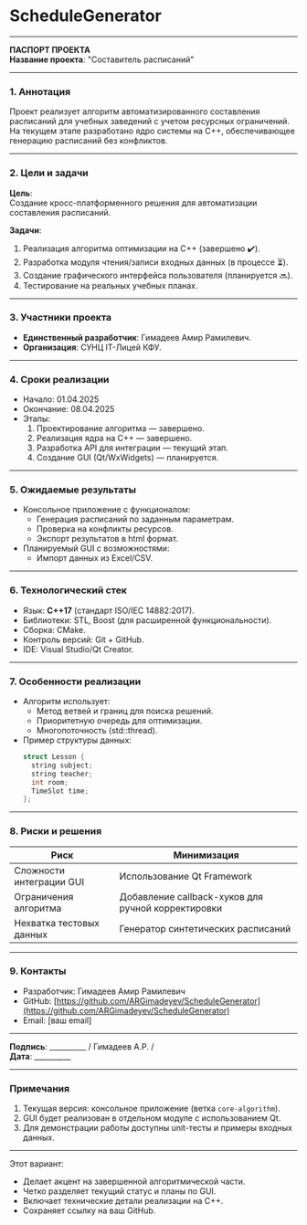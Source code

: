 # ScheduleGenerator
---

**ПАСПОРТ ПРОЕКТА**  
**Название проекта**: "Составитель расписаний"  

---

### **1. Аннотация**  
Проект реализует алгоритм автоматизированного составления расписаний для учебных заведений с учетом ресурсных ограничений. На текущем этапе разработано ядро системы на C++, обеспечивающее генерацию расписаний без конфликтов.  

---

### **2. Цели и задачи**  
**Цель**:  
Создание кросс-платформенного решения для автоматизации составления расписаний.  

**Задачи**:  
1. Реализация алгоритма оптимизации на C++ (завершено ✔️).  
2. Разработка модуля чтения/записи входных данных (в процессе ⏳).  
3. Создание графического интерфейса пользователя (планируется 🔜).  
4. Тестирование на реальных учебных планах.  

---

### **3. Участники проекта**  
- **Единственный разработчик**: Гимадеев Амир Рамилевич.  
- **Организация**: СУНЦ IT-Лицей КФУ.  

---

### **4. Сроки реализации**  
- Начало: 01.04.2025  
- Окончание: 08.04.2025  
- Этапы:  
  1. Проектирование алгоритма — завершено.  
  2. Реализация ядра на C++ — завершено.  
  3. Разработка API для интеграции — текущий этап.  
  4. Создание GUI (Qt/WxWidgets) — планируется.  

---

### **5. Ожидаемые результаты**  
- Консольное приложение с функционалом:  
  - Генерация расписаний по заданным параметрам.  
  - Проверка на конфликты ресурсов.  
  - Экспорт результатов в html формат.  
- Планируемый GUI с возможностями:  
  - Импорт данных из Excel/CSV.  

---

### **6. Технологический стек**  
- Язык: **C++17** (стандарт ISO/IEC 14882:2017).  
- Библиотеки: STL, Boost (для расширенной функциональности).  
- Сборка: CMake.  
- Контроль версий: Git + GitHub.  
- IDE: Visual Studio/Qt Creator.  

---

### **7. Особенности реализации**  
- Алгоритм использует:  
  - Метод ветвей и границ для поиска решений.  
  - Приоритетную очередь для оптимизации.  
  - Многопоточность (std::thread).  
- Пример структуры данных:  
  ```cpp
  struct Lesson {
    string subject;
    string teacher;
    int room;
    TimeSlot time;
  }; 
  ```

---

### **8. Риски и решения**  
| Риск | Минимизация |
|------|-------------|
| Сложности интеграции GUI | Использование Qt Framework |
| Ограничения алгоритма | Добавление callback-хуков для ручной корректировки |
| Нехватка тестовых данных | Генератор синтетических расписаний |

---

### **9. Контакты**  
- Разработчик: Гимадеев Амир Рамилевич  
- GitHub: [https://github.com/ARGimadeyev/ScheduleGenerator](https://github.com/ARGimadeyev/ScheduleGenerator)  
- Email: [ваш email]  

---

**Подпись**: __________ / Гимадеев А.Р. /  
**Дата**: __________  

---

### **Примечания**  
1. Текущая версия: консольное приложение (ветка `core-algorithm`).  
2. GUI будет реализован в отдельном модуле с использованием Qt.  
3. Для демонстрации работы доступны unit-тесты и примеры входных данных.  

---

Этот вариант:  
- Делает акцент на завершенной алгоритмической части.  
- Четко разделяет текущий статус и планы по GUI.  
- Включает технические детали реализации на C++.  
- Сохраняет ссылку на ваш GitHub.  

